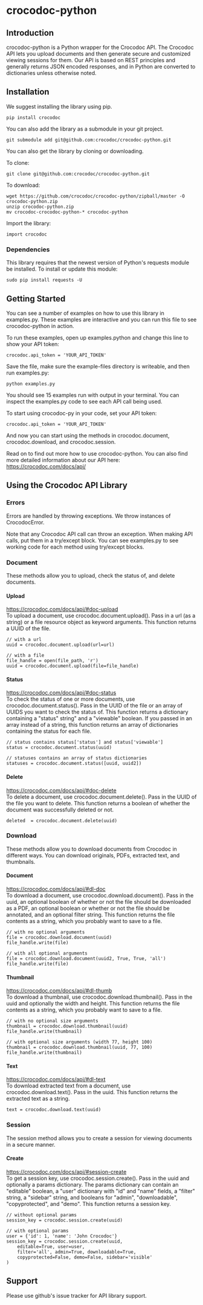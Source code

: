 # crocodoc-python


## Introduction

crocodoc-python is a Python wrapper for the Crocodoc API.
The Crocodoc API lets you upload documents and then generate secure and customized viewing sessions for them.
Our API is based on REST principles and generally returns JSON encoded responses,
and in Python are converted to dictionaries unless otherwise noted.

## Installation

We suggest installing the library using pip.

    pip install crocodoc

You can also add the library as a submodule in your git project.

    git submodule add git@github.com:crocodoc/crocodoc-python.git

You can also get the library by cloning or downloading.

To clone:

    git clone git@github.com:crocodoc/crocodoc-python.git
    
To download:

    wget https://github.com/crocodoc/crocodoc-python/zipball/master -O crocodoc-python.zip
    unzip crocodoc-python.zip
    mv crocodoc-crocodoc-python-* crocodoc-python

Import the library:

    import crocodoc

### Dependencies

This library requires that the newest version of Python's requests module be installed.
To install or update this module:

    sudo pip install requests -U
    
## Getting Started

You can see a number of examples on how to use this library in examples.py.
These examples are interactive and you can run this file to see crocodoc-python in action.

To run these examples, open up examples.python and change this line to show your API token:

    crocodoc.api_token = 'YOUR_API_TOKEN'
    
Save the file, make sure the example-files directory is writeable, and then run examples.py:

    python examples.py
    
You should see 15 examples run with output in your terminal.
You can inspect the examples.py code to see each API call being used.

To start using crocodoc-py in your code, set your API token:

    crocodoc.api_token = 'YOUR_API_TOKEN'
    
And now you can start using the methods in crocodoc.document, crocodoc.download, and crocodoc.session.

Read on to find out more how to use crocodoc-python.
You can also find more detailed information about our API here:
https://crocodoc.com/docs/api/

## Using the Crocodoc API Library

### Errors

Errors are handled by throwing exceptions.
We throw instances of CrocodocError.

Note that any Crocodoc API call can throw an exception.
When making API calls, put them in a try/except block.
You can see examples.py to see working code for each method using try/except blocks.

### Document

These methods allow you to upload, check the status of, and delete documents.

#### Upload

https://crocodoc.com/docs/api/#doc-upload  
To upload a document, use crocodoc.document.upload().
Pass in a url (as a string) or a file resource object as keyword arguments.
This function returns a UUID of the file.

    // with a url
    uuid = crocodoc.document.upload(url=url)
    
    // with a file
    file_handle = open(file_path, 'r')
    uuid = crocodoc.document.upload(file=file_handle)
    
#### Status

https://crocodoc.com/docs/api/#doc-status  
To check the status of one or more documents, use crocodoc.document.status().
Pass in the UUID of the file or an array of UUIDS you want to check the status of.
This function returns a dictionary containing a "status" string" and a "viewable" boolean.
If you passed in an array instead of a string, this function returns an array of dictionaries containing the status for each file.

    // status contains status['status'] and status['viewable']
    status = crocodoc.document.status(uuid)
    
    // statuses contains an array of status dictionaries
    statuses = crocodoc.document.status([uuid, uuid2])
    
#### Delete

https://crocodoc.com/docs/api/#doc-delete  
To delete a document, use crocodoc.document.delete().
Pass in the UUID of the file you want to delete.
This function returns a boolean of whether the document was successfully deleted or not.

    deleted  = crocodoc.document.delete(uuid)
    
### Download

These methods allow you to download documents from Crocodoc in different ways.
You can download originals, PDFs, extracted text, and thumbnails.

#### Document

https://crocodoc.com/docs/api/#dl-doc  
To download a document, use crocodoc.download.document().
Pass in the uuid,
an optional boolean of whether or not the file should be downloaded as a PDF,
an optional boolean or whether or not the file should be annotated,
and an optional filter string.
This function returns the file contents as a string, which you probably want to save to a file.

    // with no optional arguments
    file = crocodoc.download.document(uuid)
    file_handle.write(file)
    
    // with all optional arguments
    file = crocodoc.download.document(uuid2, True, True, 'all')
    file_handle.write(file)
    
#### Thumbnail

https://crocodoc.com/docs/api/#dl-thumb  
To download a thumbnail, use crocodoc.download.thumbnail().
Pass in the uuid and optionally the width and height.
This function returns the file contents as a string, which you probably want to save to a file.

    // with no optional size arguments
    thumbnail = crocodoc.download.thumbnail(uuid)
    file_handle.write(thumbnail)
    
    // with optional size arguments (width 77, height 100)
    thumbnail = crocodoc.download.thumbnail(uuid, 77, 100)
    file_handle.write(thumbnail)

#### Text

https://crocodoc.com/docs/api/#dl-text  
To download extracted text from a document, use crocodoc.download.text().
Pass in the uuid.
This function returns the extracted text as a string.

    text = crocodoc.download.text(uuid)
    
### Session

The session method allows you to create a session for viewing documents in a secure manner.

#### Create

https://crocodoc.com/docs/api/#session-create  
To get a session key, use crocodoc.session.create().
Pass in the uuid and optionally a params dictionary.
The params dictionary can contain an "editable" boolean,
a "user" dictionary with "id" and "name" fields,
a "filter" string, a "sidebar" string,
and booleans for "admin", "downloadable", "copyprotected", and "demo".
This function returns a session key.

    // without optional params
    session_key = crocodoc.session.create(uuid)
    
    // with optional params
    user = {'id': 1, 'name': 'John Crocodoc'}
    session_key = crocodoc.session.create(uuid,
        editable=True, user=user,
        filter='all', admin=True, downloadable=True,
        copyprotected=False, demo=False, sidebar='visible'
    )
    
## Support

Please use github's issue tracker for API library support.